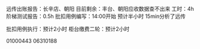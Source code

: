 远传出账报告：长辛店、朝阳
目前剩余：丰台、朝阳应收数据查不出来
工时：4h
阶梯测试报告：0.5h
批扣用例编写：14:00开始 预计半小时 15min分析了远传

批扣用例执行：预计2小时
柜台缴费二轮：预计2小时

01000443
06310188